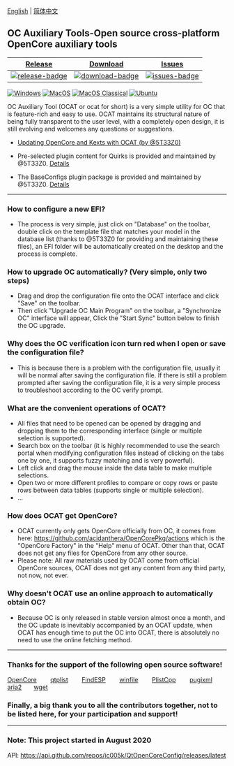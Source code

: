 [English](https://github.com/ic005k/QtOpenCoreConfig/blob/master/READMe.md) | [简体中文](https://github.com/ic005k/QtOpenCoreConfig/blob/master/READMe-cn.md)
## OC Auxiliary Tools-Open source cross-platform OpenCore auxiliary tools


| [Release][release-link]|[Download][download-link]|[Issues][issues-link]|
|-----------------|-----------------|-----------------|
|[![release-badge](https://img.shields.io/github/release/ic005k/QtOpenCoreConfig.svg?style=flat-square "Release status")](https://github.com/ic005k/QtOpenCoreConfig/releases "Release status") | [![download-badge](https://img.shields.io/github/downloads/ic005k/QtOpenCoreConfig/total.svg?style=flat-square "Download status")](https://github.com/ic005k/QtOpenCoreConfig/releases/latest "Download status")|[![issues-badge](https://img.shields.io/badge/github-issues-red.svg?maxAge=60 "Issues")](https://github.com/ic005k/QtOpenCoreConfig/issues "Issues")|

[![Windows](https://github.com/ic005k/QtOpenCoreConfig/actions/workflows/windows.yml/badge.svg)](https://github.com/ic005k/QtOpenCoreConfig/actions/workflows/windows.yml)      [![MacOS](https://github.com/ic005k/QtOpenCoreConfig/actions/workflows/macos.yml/badge.svg)](https://github.com/ic005k/QtOpenCoreConfig/actions/workflows/macos.yml)       [![MacOS Classical](https://github.com/ic005k/QtOpenCoreConfig/actions/workflows/macos1012.yml/badge.svg)](https://github.com/ic005k/QtOpenCoreConfig/actions/workflows/macos1012.yml)  [![Ubuntu](https://github.com/ic005k/QtOpenCoreConfig/actions/workflows/ubuntu.yml/badge.svg)](https://github.com/ic005k/QtOpenCoreConfig/actions/workflows/ubuntu.yml)    

[download-link]: https://github.com/ic005k/QtOpenCoreConfig/releases/latest "Download status"
[download-badge]: https://img.shields.io/github/downloads/ic005k/QtOpenCoreConfig/total.svg?style=flat-square "Download status"

[release-link]: https://github.com/ic005k/QtOpenCoreConfig/releases "Release status"
[release-badge]: https://img.shields.io/github/release/ic005k/QtOpenCoreConfig.svg?style=flat-square "Release status"

[issues-link]: https://github.com/ic005k/QtOpenCoreConfig/issues "Issues"
[issues-badge]: https://img.shields.io/badge/github-issues-red.svg?maxAge=60 "Issues"

[discourse-link]: https://www.insanelymac.com/forum/topic/344752-open-source-cross-platform-opencore-auxiliary-tools/



OC Auxiliary Tool (OCAT or ocat for short) is a very simple utility for OC that is feature-rich and easy to use. OCAT maintains its structural nature of being fully transparent to the user level, with a completely open design, it is still evolving and welcomes any questions or suggestions.

* [Updating OpenCore and Kexts with OCAT (by @5T33Z0)](https://github.com/5T33Z0/OC-Little-Translated/blob/main/D_Updating_OpenCore/README.md)

* Pre-selected plugin content for Quirks is provided and maintained by @5T33Z0.  [Details](https://github.com/5T33Z0/OC-Little-Translated/tree/main/F_Desktop_EFIs/preset)

* The BaseConfigs plugin package is provided and maintained by @5T33Z0. [Details](https://github.com/5T33Z0/OC-Little-Translated/tree/main/F_Desktop_EFIs) 

---

### How to configure a new EFI?
* The process is very simple, just click on "Database" on the toolbar, double click on the template file that matches your model in the database list (thanks to @5T33Z0 for providing and maintaining these files), an EFI folder will be automatically created on the desktop and the process is complete.

### How to upgrade OC automatically? (Very simple, only two steps)
* Drag and drop the configuration file onto the OCAT interface and click "Save" on the toolbar.
* Then click "Upgrade OC Main Program" on the toolbar, a "Synchronize OC" interface will appear, Click the "Start Sync" button below to finish the OC upgrade.

### Why does the OC verification icon turn red when I open or save the configuration file?
* This is because there is a problem with the configuration file, usually it will be normal after saving the configuration file. If there is still a problem prompted after saving the configuration file, it is a very simple process to troubleshoot according to the OC verify prompt. 

### What are the convenient operations of OCAT?
* All files that need to be opened can be opened by dragging and dropping them to the corresponding interface (single or multiple selection is supported).
* Search box on the toolbar (it is highly recommended to use the search portal when modifying configuration files instead of clicking on the tabs one by one, it supports fuzzy matching and is very powerful).
* Left click and drag the mouse inside the data table to make multiple selections.
* Open two or more different profiles to compare or copy rows or paste rows between data tables (supports single or multiple selection).
* ...

### How does OCAT get OpenCore?
* OCAT currently only gets OpenCore officially from OC, it comes from here: https://github.com/acidanthera/OpenCorePkg/actions which is the "OpenCore Factory" in the "Help" menu of OCAT. Other than that, OCAT does not get any files for OpenCore from any other source.
* Please note: All raw materials used by OCAT come from official OpenCore sources, OCAT does not get any content from any third party, not now, not ever.

### Why doesn't OCAT use an online approach to automatically obtain OC?
* Because OC is only released in stable version almost once a month, and the OC update is inevitably accompanied by an OCAT update, when OCAT has enough time to put the OC into OCAT, there is absolutely no need to use the online fetching method.

---

### Thanks for the support of the following open source software!

[OpenCore](https://github.com/acidanthera/OpenCorePkg)&nbsp; &nbsp; &nbsp; &nbsp;
[qtplist](https://github.com/reillywatson/qtplist)&nbsp; &nbsp; &nbsp; &nbsp;
[FindESP](https://github.com/bluer007/FindESP)&nbsp; &nbsp; &nbsp; &nbsp;
[winfile](https://github.com/microsoft/winfile)&nbsp; &nbsp; &nbsp; &nbsp;
[PlistCpp](https://github.com/animetrics/PlistCpp)&nbsp; &nbsp; &nbsp; &nbsp;
[pugixml](https://github.com/zeux/pugixml)&nbsp;&nbsp; &nbsp; &nbsp;
[aria2](https://github.com/aria2/aria2)&nbsp; &nbsp; &nbsp;&nbsp;
[wget](http://wget.addictivecode.org/)&nbsp; &nbsp; &nbsp;&nbsp;

### Finally, a big thank you to all the contributors together, not to be listed here, for your participation and support!

---

### Note: This project started in August 2020
API: https://api.github.com/repos/ic005k/QtOpenCoreConfig/releases/latest
